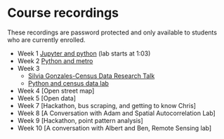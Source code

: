 # Course recordings
These recordings are password protected and only available to students who are currently enrolled.

- Week 1 [Jupyter and python](https://ucla.zoom.us/rec/share/9K8saVlYE8Z11sTygHx7AIvxJtpj_-4iRVR92UmY2FjXSJKAuU16i7ZVYWRdod6_.tXqsl2Hd_AK924i2?startTime=1632779217000) (lab starts at 1:03)
- Week 2 [Python and metro](https://ucla.zoom.us/rec/share/LbaiuSgesUWSiMhIdPZ80teu01wIFn8E5ZzlQgZMmA_gvbH81OiFXkwiKL1o0SvQ.pUgdvXdjI2N0iqjh?startTime=1633381570000)
- Week 3 
  - [Silvia Gonzales-Census Data Research Talk](https://ucla.zoom.us/rec/share/AGMJcUHP2zyNoF7UqZLRC_74ZUBI26rhiMamtMYAKbj0Z0rUGjv-8JJWnOkicMjP.07gvrW1MhsA4a_um?startTime=1633986231000)
  - [Python and census data lab](https://ucla.zoom.us/rec/share/LIszdLYCcjODjopEyzGSHbLFQq3-zmtXF5A1ze_itktUjeNtHxZSiZ5eBJ4gvn-H.ggHUU2OQNighOBaM?startTime=1633989633000)
- Week 4 [Open street map]
- Week 5 [Open data]
- Week 7 [Hackathon, bus scraping, and getting to know Chris]
- Week 8 [A Conversation with Adam and Spatial Autocorrelation Lab]
- Week 9 [Hackathon, point pattern analysis]
- Week 10 [A conversation with Albert and Ben, Remote Sensing lab]
